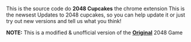 This is the source code do **2048 Cupcakes** the chrome extension
This is the newsest Updates to 2048 cupcakes, so you can help update it or just try out new versions and tell us what you think!

**NOTE:** 
This is a modified & unofficial version of the **[Original](https://play2048.co/)** 2048 Game 
